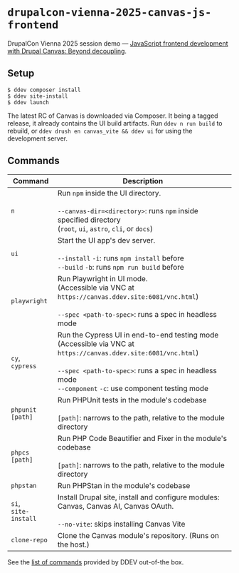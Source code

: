 # `drupalcon-vienna-2025-canvas-js-frontend`

DrupalCon Vienna 2025 session demo —
[JavaScript frontend development with Drupal Canvas: Beyond decoupling](https://events.drupal.org/vienna2025/session/javascript-frontend-development-drupal-canvas-beyond-decoupling).

## Setup

```
$ ddev composer install
$ ddev site-install
$ ddev launch
```

The latest RC of Canvas is downloaded via Composer. It being a tagged release,
it already contains the UI build artifacts. Run `ddev n run build` to rebuild,
or `ddev drush en canvas_vite && ddev ui` for using the development server.

## Commands

| Command                 | Description                                                                                                                                                                                                                      |
| ----------------------- | -------------------------------------------------------------------------------------------------------------------------------------------------------------------------------------------------------------------------------- |
| `n`                     | Run `npm` inside the UI directory.<br><br>`--canvas-dir=<directory>`: runs `npm` inside specified directory<br>(`root`, `ui`, `astro`, `cli`, or `docs`)                                                                         |
| `ui`                    | Start the UI app's dev server.<br><br>`--install` `-i`: runs `npm install` before<br>`--build` `-b`: runs `npm run build` before                                                                                                 |
| `playwright`            | Run Playwright in UI mode.<br>(Accessible via VNC at `https://canvas.ddev.site:6081/vnc.html`)<br><br>`--spec <path-to-spec>`: runs a spec in headless mode                                                                      |
| `cy`,<br>`cypress`      | Run the Cypress UI in end-to-end testing mode<br>(Accessible via VNC at `https://canvas.ddev.site:6081/vnc.html`)<br><br>`--spec <path-to-spec>`: runs a spec in headless mode<br>`--component` `-c`: use component testing mode |
| `phpunit [path]`        | Run PHPUnit tests in the module's codebase<br><br>`[path]`: narrows to the path, relative to the module directory                                                                                                                |
| `phpcs [path]`          | Run PHP Code Beautifier and Fixer in the module's codebase<br><br>`[path]`: narrows to the path, relative to the module directory                                                                                                |
| `phpstan`               | Run PHPStan in the module's codebase                                                                                                                                                                                             |
| `si`,<br>`site-install` | Install Drupal site, install and configure modules: Canvas, Canvas AI, Canvas OAuth.<br><br>`--no-vite`: skips installing Canvas Vite                                                                                            |
| `clone-repo`            | Clone the Canvas module's repository. (Runs on the host.)                                                                                                                                                                        |

See the [list of commands](https://docs.ddev.com/en/stable/users/usage/cli/)
provided by DDEV out-of-the box.
